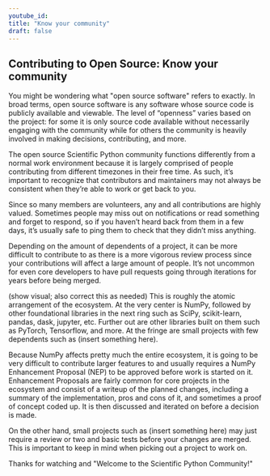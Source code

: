 ```yaml
---
youtube_id:
title: "Know your community"
draft: false
---
```


## Contributing to Open Source: Know your community

You might be wondering what "open source software" refers to exactly.
In broad terms, open source software is any software whose source code is publicly available and viewable.
The level of “openness” varies based on the project: for some it is only source code available without necessarily engaging with the community while for others the community is heavily involved in making decisions, contributing, and more.

The open source Scientific Python  community functions differently from a normal work environment because it is largely comprised of people contributing from different timezones in their free time.
As such, it’s important to recognize that contributors and maintainers may not always be consistent when they’re able to work or get back to you.

Since so many members are volunteers, any and all contributions are highly valued.
Sometimes people may miss out on notifications or read something and forget to respond, so if you haven’t heard back from them in a few days, it’s usually safe to ping them to check that they didn’t miss anything.

Depending on the amount of dependents of a project, it can be more difficult to contribute to as there is a more vigorous review process since your contributions will affect a large amount of people.
It’s not uncommon for even core developers to have pull requests going through iterations for years before being merged.

(show visual; also correct this as needed) This is roughly the atomic arrangement of the ecosystem.
At the very center is NumPy, followed by other foundational libraries in the next ring such as SciPy, scikit-learn, pandas, dask, jupyter, etc.
Further out are other libraries built on them such as PyTorch, Tensorflow, and more.
At the fringe are small projects with few dependents such as (insert something here).

Because NumPy affects pretty much the entire ecosystem, it is going to be very difficult to contribute larger features to and usually requires a NumPy Enhancement Proposal (NEP) to be approved before work is started on it.
Enhancement Proposals are fairly common for core projects in the ecosystem and consist of a writeup of the planned changes, including a summary of the implementation, pros and cons of it, and sometimes a proof of concept coded up.
It is then discussed and iterated on before a decision is made.

On the other hand, small projects such as (insert something here) may just require a review or two and basic tests before your changes are merged.
This is important to keep in mind when picking out a project to work on.

Thanks for watching and "Welcome to the Scientific Python Community!"
